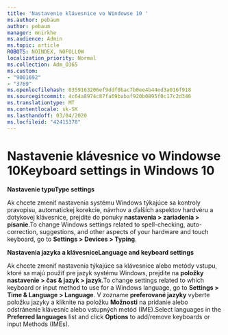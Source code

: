 ```yaml
---
title: 'Nastavenie klávesnice vo Windowse 10 '
ms.author: pebaum
author: pebaum
manager: mnirkhe
ms.audience: Admin
ms.topic: article
ROBOTS: NOINDEX, NOFOLLOW
localization_priority: Normal
ms.collection: Adm_O365
ms.custom:
- "9001692"
- "3769"
ms.openlocfilehash: 0359163206ef9ddf0bac7b0ee4b44ed3a016f918
ms.sourcegitcommit: 4c64a8974c87fa69babaf920b0895f0c17c2d346
ms.translationtype: MT
ms.contentlocale: sk-SK
ms.lasthandoff: 03/04/2020
ms.locfileid: "42415378"
---
```

# <a name="keyboard-settings-in-windows-10"></a><span data-ttu-id="aa207-102">Nastavenie klávesnice vo Windowse 10</span><span class="sxs-lookup"><span data-stu-id="aa207-102">Keyboard settings in Windows 10</span></span>

<span data-ttu-id="aa207-103">**Nastavenie typu**</span><span class="sxs-lookup"><span data-stu-id="aa207-103">**Type settings**</span></span>

<span data-ttu-id="aa207-104">Ak chcete zmeniť nastavenia systému Windows týkajúce sa kontroly pravopisu, automatickej korekcie, návrhov a ďalších aspektov hardvéru a dotykovej klávesnice, prejdite do ponuky **nastavenia > zariadenia > písanie**.</span><span class="sxs-lookup"><span data-stu-id="aa207-104">To change Windows settings related to spell-checking, auto-correction, suggestions, and other aspects of your hardware and touch keyboard, go to **Settings > Devices > Typing**.</span></span> 

<span data-ttu-id="aa207-105">**Nastavenia jazyka a klávesnice**</span><span class="sxs-lookup"><span data-stu-id="aa207-105">**Language and keyboard settings**</span></span>

<span data-ttu-id="aa207-106">Ak chcete zmeniť nastavenia týkajúce sa klávesnice alebo metódy vstupu, ktoré sa majú použiť pre jazyk systému Windows, prejdite na **položky nastavenie > čas & jazyk > jazyk**.</span><span class="sxs-lookup"><span data-stu-id="aa207-106">To change settings related to which keyboard or input method to use for a Windows language, go to **Settings > Time & Language > Language**.</span></span> <span data-ttu-id="aa207-107">V zozname **preferované jazyky** vyberte položku jazyky a kliknite na položku **Možnosti** na pridanie alebo odstránenie klávesníc alebo vstupných metód (IME).</span><span class="sxs-lookup"><span data-stu-id="aa207-107">Select languages in the **Preferred languages** list and click **Options** to add/remove keyboards or input Methods (IMEs).</span></span>
